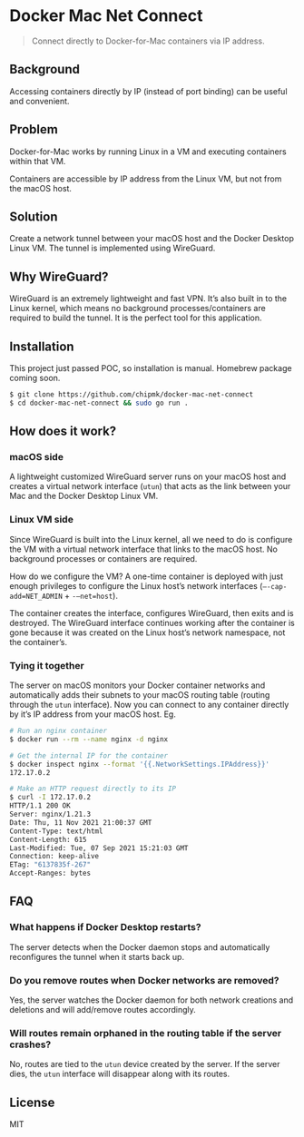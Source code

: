 # Docker Mac Net Connect

> Connect directly to Docker-for-Mac containers via IP address.

## Background

Accessing containers directly by IP (instead of port binding) can be useful and convenient.

## Problem

Docker-for-Mac works by running Linux in a VM and executing containers within that VM.

Containers are accessible by IP address from the Linux VM, but not from the macOS host.

## Solution

Create a network tunnel between your macOS host and the Docker Desktop Linux VM. The tunnel is implemented using WireGuard.

## Why WireGuard?

WireGuard is an extremely lightweight and fast VPN. It’s also built in to the Linux kernel, which means no background processes/containers are required to build the tunnel. It is the perfect tool for this application.

## Installation

This project just passed POC, so installation is manual. Homebrew package coming soon.

```bash
$ git clone https://github.com/chipmk/docker-mac-net-connect
$ cd docker-mac-net-connect && sudo go run .
```

## How does it work?

### macOS side

A lightweight customized WireGuard server runs on your macOS host and creates a virtual network interface (`utun`) that acts as the link between your Mac and the Docker Desktop Linux VM.

### Linux VM side

Since WireGuard is built into the Linux kernel, all we need to do is configure the VM with a virtual network interface that links to the macOS host. No background processes or containers are required.

How do we configure the VM? A one-time container is deployed with just enough privileges to configure the Linux host’s network interfaces (`—-cap-add=NET_ADMIN` + `-—net=host`).

The container creates the interface, configures WireGuard, then exits and is destroyed. The WireGuard interface continues working after the container is gone because it was created on the Linux host’s network namespace, not the container’s.

### Tying it together

The server on macOS monitors your Docker container networks and automatically adds their subnets to your macOS routing table (routing through the `utun` interface). Now you can connect to any container directly by it’s IP address from your macOS host. Eg.

```bash
# Run an nginx container
$ docker run --rm --name nginx -d nginx

# Get the internal IP for the container
$ docker inspect nginx --format '{{.NetworkSettings.IPAddress}}'
172.17.0.2

# Make an HTTP request directly to its IP
$ curl -I 172.17.0.2
HTTP/1.1 200 OK
Server: nginx/1.21.3
Date: Thu, 11 Nov 2021 21:00:37 GMT
Content-Type: text/html
Content-Length: 615
Last-Modified: Tue, 07 Sep 2021 15:21:03 GMT
Connection: keep-alive
ETag: "6137835f-267"
Accept-Ranges: bytes
```

## FAQ

### What happens if Docker Desktop restarts?

The server detects when the Docker daemon stops and automatically reconfigures the tunnel when it starts back up.

### Do you remove routes when Docker networks are removed?

Yes, the server watches the Docker daemon for both network creations and deletions and will add/remove routes accordingly.

### Will routes remain orphaned in the routing table if the server crashes?

No, routes are tied to the `utun` device created by the server. If the server dies, the `utun` interface will disappear along with its routes.

## License

MIT
